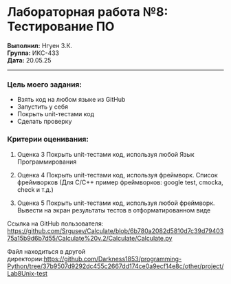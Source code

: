 # Лабораторная работа №8: Тестирование ПО

**Выполнил:** Нгуен З.К.  
**Группа:** ИКС-433  
**Дата:** 20.05.25

---

### Цель моего задания:

- Взять код на любом языке из GitHub
- Запустить у себя
- Покрыть unit-тестами код
- Сделать проверку

### Критерии оценивания:
1) Оценка 3
Покрыть unit-тестами код, используя любой Язык Программирования

2) Оценка 4
Покрыть unit-тестами код, используя фреймворк. Список фреймворков
(Для C/C++ пример фреймворков: google test, cmocka, check и т.д.)

3) Оценка 5
Покрыть unit-тестами код, используя любой фреймворк. Вывести на экран результаты тестов в отформатированном виде 

Ссылка на GitHub пользователя: https://github.com/Srgusev/Calculate/blob/6b780a2082d5810d7c39d7940375a15b9d6b7d55/Calculate%20v.2/Calculate/Calculate.py

Файл находиться в другой директории:https://github.com/Darkness1853/programming-Python/tree/37b9507d9292dc455c2667dd174ce0a9ecf14e8c/other/project/Lab8Unix-test